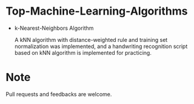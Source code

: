 Top-Machine-Learning-Algorithms
===============================

- k-Nearest-Neighbors Algorithm 
  
  A kNN algorithm with distance-weighted rule and training set normalization was implemented,
  and a handwriting recognition script based on kNN algorithm is implemented for practicing.


Note
============

Pull requests and feedbacks are welcome.

